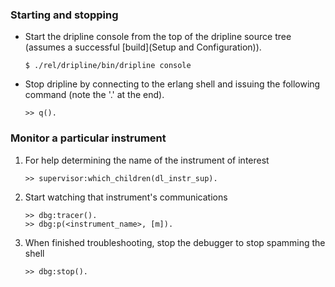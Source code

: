 ### Starting and stopping
* Start the dripline console from the top of the dripline source tree (assumes a successful [build](Setup and Configuration)).

    ```
    $ ./rel/dripline/bin/dripline console
    ```

* Stop dripline by connecting to the erlang shell and issuing the following command (note the '.' at the end).

    ```
    >> q().
    ```

### Monitor a particular instrument
1. For help determining the name of the instrument of interest

    ```
    >> supervisor:which_children(dl_instr_sup).
    ```

2. Start watching that instrument's communications

    ```
    >> dbg:tracer().
    >> dbg:p(<instrument_name>, [m]).
    ```

3. When finished troubleshooting, stop the debugger to stop spamming the shell

    ```
    >> dbg:stop().
    ```